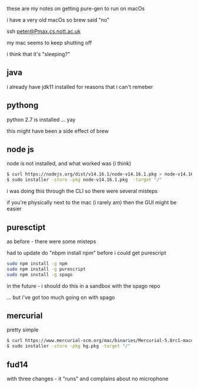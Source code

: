 

these are my notes on getting pure-gen to run on macOs

i have a very old macOs so brew said "no"

ssh peter@Pmax.cs.nott.ac.uk

my mac seems to keep shutting off

i think that it's "sleeping?"

## java

i already have jdk11 installed for reasons that i can't remeber

## pythong

python 2.7 is installed ... yay

this might have been a side effect of brew

## node js

node is not installed, and what worked was (i think)

```bash
$ curl https://nodejs.org/dist/v14.16.1/node-v14.16.1.pkg > node-v14.16.1.pkg
$ sudo installer -store -pkg node-v14.16.1.pkg  -target "/"
```

i was doing this through the CLI so there were several misteps

if you're physically next to the mac (i rarely am) then the GUI might be easier

## puresctipt

as before - there were some misteps

had to update do "nbpm install npm" before i could get purescript

```bash
sudo npm install -g npm
sudo npm install -g purescript
sudo npm install -g spago
```

in the future - i should do this in a sandbox with the spago repo

... but i've got too much going on with spago

## mercurial

pretty simple

```bash
$ curl https://www.mercurial-scm.org/mac/binaries/Mercurial-5.8rc1-macosx10.14.pkg > hg.pkg
$ sudo installer -store -pkg hg.pkg -target "/"
```

## fud14

with three changes - it "runs" and complains about no microphone
